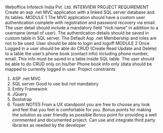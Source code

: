 Weboffice Infotech India Pvt. Ltd.
INTERVIEW PROJECT REQUIREMENT
Create an asp .net MVC application with a linked SQL server database and its tables.
MODULE 1
The MVC application should have a custom user authentication complete with registration and password
recovery via email. The user detail should include a mandatory field “nick name” in addition to a username
(email of user).
The authentication details should be saved in custom table in SQL server.
The Default Asp .net Membership and roles are not to be used.
User should be able to login and logoff
MODULE 2
Once Logged in a user should be able do CRUD (Create Read Update and Delete) to a table the user’s phone
book (contact info) including phone number, email. This info must be saved in a table inside SQL table.
The user should be able to do CRUD only on his/her Phone book info only (data should be mapped to currently
logged in user.
Project constraints
1) ASP .net MVC
2) SQL server
Good to use but not mandatory
1) Entity Framework
2) JQuery
3) Bootstrap
4) Toastr
NOTES
From a UX standpoint you are free to choose any look and feel that you feel is comfortable for you.
Bonus points for making the solution as user friendly as possible
Bonus point for providing a well commented and documented project.
Can use and integrate third party libraries as needed by the developer
